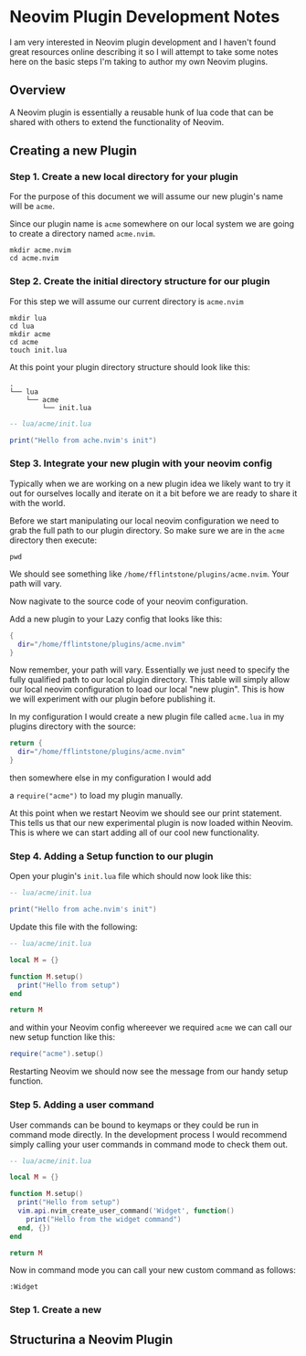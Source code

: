 # Neovim Plugin Development Notes

I am very interested in Neovim plugin development and I haven't found great
resources online describing it so I will attempt to take some notes here on
the basic steps I'm taking to author my own Neovim plugins.

## Overview

A Neovim plugin is essentially a reusable hunk of lua code that can be shared
with others to extend the functionality of Neovim.

## Creating a new Plugin

### Step 1. Create a new local directory for your plugin

For the purpose of this document we will assume our new plugin's name will
be `acme`. 

Since our plugin name is `acme` somewhere on our local system we are going to 
create a directory named `acme.nvim`.

```shell
mkdir acme.nvim
cd acme.nvim
```

### Step 2. Create the initial directory structure for our plugin

For this step we will assume our current directory is `acme.nvim`

```shell
mkdir lua
cd lua
mkdir acme
cd acme
touch init.lua
```

At this point your plugin directory structure should look like this:

```plaintext
.
└── lua
    └── acme
        └── init.lua
```

```lua
-- lua/acme/init.lua

print("Hello from ache.nvim's init")
```

### Step 3. Integrate your new plugin with your neovim config

Typically when we are working on a new plugin idea we likely want to try it 
out for ourselves locally and iterate on it a bit before we are ready to share
it with the world. 

Before we start manipulating our local neovim configuration we need to 
grab the full path to our plugin directory. So make sure we are in the
`acme` directory then execute:

```shell
pwd
```

We should see something like `/home/fflintstone/plugins/acme.nvim`. Your path
will vary.

Now nagivate to the source code of your neovim configuration.

Add a new plugin to your Lazy config that looks like this:

```lua
{
  dir="/home/fflintstone/plugins/acme.nvim"
}
```

Now remember, your path will vary. Essentially we just need to specify the 
fully qualified path to our local plugin directory.  This table will simply
allow our local neovim configuration to load our local "new plugin".  This is
how we will experiment with our plugin before publishing it.

In my configuration I would create a new plugin file called `acme.lua` in my
plugins directory with the source:

```lua
return {
  dir="/home/fflintstone/plugins/acme.nvim"
}
```

then somewhere else in my configuration I would add 

a `require("acme")` to load my plugin manually.

At this point when we restart Neovim we should see our print statement. This
tells us that our new experimental plugin is now loaded within Neovim. This is
where we can start adding all of our cool new functionality.

### Step 4. Adding a Setup function to our plugin

Open your plugin's `init.lua` file which should now look like this:

```lua
-- lua/acme/init.lua

print("Hello from ache.nvim's init")
```

Update this file with the following:

```lua
-- lua/acme/init.lua

local M = {}

function M.setup()
  print("Hello from setup")
end

return M
```

and within your Neovim config whereever we required `acme` we can call our new
setup function like this:

```lua
require("acme").setup()
```

Restarting Neovim we should now see the message from our handy setup function.


### Step 5. Adding a user command

User commands can be bound to keymaps or they could be run in command mode
directly. In the development process I would recommend simply calling your 
user commands in command mode to check them out.


```lua
-- lua/acme/init.lua

local M = {}

function M.setup()
  print("Hello from setup")
  vim.api.nvim_create_user_command('Widget', function()
    print("Hello from the widget command")
  end, {})
end

return M
``` 

Now in command mode you can call your new custom command as follows:

```plaintext
:Widget
```



### Step 1. Create a new 

## Structurina a Neovim Plugin
